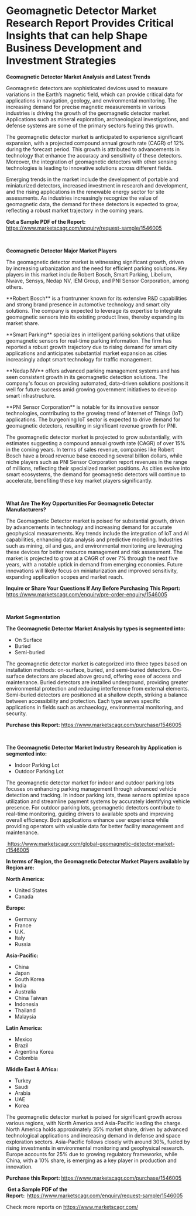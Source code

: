 <p><h1>Geomagnetic Detector Market Research Report Provides Critical Insights that can help Shape Business Development and Investment Strategies</h1></p><p><strong>Geomagnetic Detector Market Analysis and Latest Trends</strong></p>
<p><p>Geomagnetic detectors are sophisticated devices used to measure variations in the Earth’s magnetic field, which can provide critical data for applications in navigation, geology, and environmental monitoring. The increasing demand for precise magnetic measurements in various industries is driving the growth of the geomagnetic detector market. Applications such as mineral exploration, archaeological investigations, and defense systems are some of the primary sectors fueling this growth.</p><p>The geomagnetic detector market is anticipated to experience significant expansion, with a projected compound annual growth rate (CAGR) of 12% during the forecast period. This growth is attributed to advancements in technology that enhance the accuracy and sensitivity of these detectors. Moreover, the integration of geomagnetic detectors with other sensing technologies is leading to innovative solutions across different fields. </p><p>Emerging trends in the market include the development of portable and miniaturized detectors, increased investment in research and development, and the rising applications in the renewable energy sector for site assessments. As industries increasingly recognize the value of geomagnetic data, the demand for these detectors is expected to grow, reflecting a robust market trajectory in the coming years.</p></p>
<p><strong>Get a Sample PDF of the Report:&nbsp;</strong> <a href="https://www.marketscagr.com/enquiry/request-sample/1546005?utm_campaign=2799&utm_medium=2&utm_source=Github&utm_content=ia&utm_term=11042025&utm_id=geomagnetic-detector">https://www.marketscagr.com/enquiry/request-sample/1546005</a></p>
<p>&nbsp;</p>
<p><strong>Geomagnetic Detector Major Market Players</strong></p>
<p><p>The geomagnetic detector market is witnessing significant growth, driven by increasing urbanization and the need for efficient parking solutions. Key players in this market include Robert Bosch, Smart Parking, Libelium, Nwave, Sensys, Nedap NV, IEM Group, and PNI Sensor Corporation, among others.</p><p>**Robert Bosch** is a frontrunner known for its extensive R&D capabilities and strong brand presence in automotive technology and smart city solutions. The company is expected to leverage its expertise to integrate geomagnetic sensors into its existing product lines, thereby expanding its market share.</p><p>**Smart Parking** specializes in intelligent parking solutions that utilize geomagnetic sensors for real-time parking information. The firm has reported a robust growth trajectory due to rising demand for smart city applications and anticipates substantial market expansion as cities increasingly adopt smart technology for traffic management.</p><p>**Nedap NV** offers advanced parking management systems and has seen consistent growth in its geomagnetic detection solutions. The company's focus on providing automated, data-driven solutions positions it well for future success amid growing government initiatives to develop smart infrastructure.</p><p>**PNI Sensor Corporation** is notable for its innovative sensor technologies, contributing to the growing trend of Internet of Things (IoT) applications. The burgeoning IoT sector is expected to drive demand for geomagnetic detectors, resulting in significant revenue growth for PNI.</p><p>The geomagnetic detector market is projected to grow substantially, with estimates suggesting a compound annual growth rate (CAGR) of over 15% in the coming years. In terms of sales revenue, companies like Robert Bosch have a broad revenue base exceeding several billion dollars, while niche players such as PNI Sensor Corporation report revenues in the range of millions, reflecting their specialized market positions. As cities evolve into smart ecosystems, the demand for geomagnetic detectors will continue to accelerate, benefiting these key market players significantly.</p></p>
<p>&nbsp;</p>
<p><strong>What Are The Key Opportunities For Geomagnetic Detector Manufacturers?</strong></p>
<p><p>The Geomagnetic Detector market is poised for substantial growth, driven by advancements in technology and increasing demand for accurate geophysical measurements. Key trends include the integration of IoT and AI capabilities, enhancing data analysis and predictive modelling. Industries such as mining, oil and gas, and environmental monitoring are leveraging these devices for better resource management and risk assessment. The market is projected to grow at a CAGR of over 7% through the next five years, with a notable uptick in demand from emerging economies. Future innovations will likely focus on miniaturization and improved sensitivity, expanding application scopes and market reach.</p></p>
<p><strong>Inquire or Share Your Questions If Any Before Purchasing This Report:</strong> <a href="https://www.marketscagr.com/enquiry/pre-order-enquiry/1546005?utm_campaign=2799&utm_medium=2&utm_source=Github&utm_content=ia&utm_term=11042025&utm_id=geomagnetic-detector">https://www.marketscagr.com/enquiry/pre-order-enquiry/1546005</a></p>
<p>&nbsp;</p>
<p><strong>Market Segmentation</strong></p>
<p><strong>The Geomagnetic Detector Market Analysis by types is segmented into:</strong></p>
<p><ul><li>On Surface</li><li>Buried</li><li>Semi-buried</li></ul></p>
<p><p>The geomagnetic detector market is categorized into three types based on installation methods: on-surface, buried, and semi-buried detectors. On-surface detectors are placed above ground, offering ease of access and maintenance. Buried detectors are installed underground, providing greater environmental protection and reducing interference from external elements. Semi-buried detectors are positioned at a shallow depth, striking a balance between accessibility and protection. Each type serves specific applications in fields such as archaeology, environmental monitoring, and security.</p></p>
<p><strong>Purchase this Report:&nbsp;</strong><a href="https://www.marketscagr.com/purchase/1546005?utm_campaign=2799&utm_medium=2&utm_source=Github&utm_content=ia&utm_term=11042025&utm_id=geomagnetic-detector">https://www.marketscagr.com/purchase/1546005</a></p>
<p>&nbsp;</p>
<p><strong>The Geomagnetic Detector Market Industry Research by Application is segmented into:</strong></p>
<p><ul><li>Indoor Parking Lot</li><li>Outdoor Parking Lot</li></ul></p>
<p><p>The geomagnetic detector market for indoor and outdoor parking lots focuses on enhancing parking management through advanced vehicle detection and tracking. In indoor parking lots, these sensors optimize space utilization and streamline payment systems by accurately identifying vehicle presence. For outdoor parking lots, geomagnetic detectors contribute to real-time monitoring, guiding drivers to available spots and improving overall efficiency. Both applications enhance user experience while providing operators with valuable data for better facility management and maintenance.</p></p>
<p><a href="https://www.marketscagr.com/global-geomagnetic-detector-market-r1546005?utm_campaign=2799&utm_medium=2&utm_source=Github&utm_content=ia&utm_term=11042025&utm_id=geomagnetic-detector">&nbsp;https://www.marketscagr.com/global-geomagnetic-detector-market-r1546005</a></p>
<p><strong>In terms of Region, the Geomagnetic Detector Market Players available by Region are:</strong></p>
<p>
    <p> <strong> North America: </strong>
        <ul>
            <li>United States</li>
            <li>Canada</li>
        </ul>
        </p> 
    <p> <strong> Europe: </strong>
        <ul>
            <li>Germany</li>
            <li>France</li>
            <li>U.K.</li>
            <li>Italy</li>
            <li>Russia</li>
        </ul>
        </p> 
    <p> <strong> Asia-Pacific: </strong>
        <ul>
            <li>China</li>
            <li>Japan</li>
            <li>South Korea</li>
            <li>India</li>
            <li>Australia</li>
            <li>China Taiwan</li>
            <li>Indonesia</li>
            <li>Thailand</li>
            <li>Malaysia</li>
        </ul>
        </p> 
    <p> <strong> Latin America: </strong>
        <ul>
            <li>Mexico</li>
            <li>Brazil</li>
            <li>Argentina Korea</li>
            <li>Colombia</li>
        </ul>
        </p> 
    <p> <strong> Middle East & Africa: </strong>
        <ul>
            <li>Turkey</li>
            <li>Saudi</li>
            <li>Arabia</li>
            <li>UAE</li>
            <li>Korea</li>
        </ul>
    </p>
    </p>
<p><p>The geomagnetic detector market is poised for significant growth across various regions, with North America and Asia-Pacific leading the charge. North America holds approximately 35% market share, driven by advanced technological applications and increasing demand in defense and space exploration sectors. Asia-Pacific follows closely with around 30%, fueled by rising investments in environmental monitoring and geophysical research. Europe accounts for 25% due to growing regulatory frameworks, while China, with a 10% share, is emerging as a key player in production and innovation.</p></p>
<p><strong>Purchase this Report: </strong><a href="https://www.marketscagr.com/purchase/1546005?utm_campaign=2799&utm_medium=2&utm_source=Github&utm_content=ia&utm_term=11042025&utm_id=geomagnetic-detector">https://www.marketscagr.com/purchase/1546005</a></p>
<p>&nbsp;<strong>Get a Sample PDF of the Report:&nbsp;&nbsp;</strong><a href="https://www.marketscagr.com/enquiry/request-sample/1546005?utm_campaign=2799&utm_medium=2&utm_source=Github&utm_content=ia&utm_term=11042025&utm_id=geomagnetic-detector">https://www.marketscagr.com/enquiry/request-sample/1546005</a></p>
<p><strong></strong></p>
<p>Check more reports on <a href="https://www.marketscagr.com/?utm_campaign=2799&utm_medium=2&utm_source=Github&utm_content=ia&utm_term=11042025&utm_id=geomagnetic-detector">https://www.marketscagr.com/</a></p>